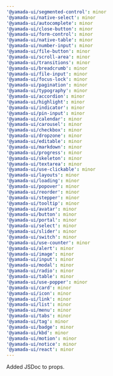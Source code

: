 ```yaml
---
'@yamada-ui/segmented-control': minor
'@yamada-ui/native-select': minor
'@yamada-ui/autocomplete': minor
'@yamada-ui/close-button': minor
'@yamada-ui/form-control': minor
'@yamada-ui/native-table': minor
'@yamada-ui/number-input': minor
'@yamada-ui/file-button': minor
'@yamada-ui/scroll-area': minor
'@yamada-ui/transitions': minor
'@yamada-ui/breadcrumb': minor
'@yamada-ui/file-input': minor
'@yamada-ui/focus-lock': minor
'@yamada-ui/pagination': minor
'@yamada-ui/typography': minor
'@yamada-ui/accordion': minor
'@yamada-ui/highlight': minor
'@yamada-ui/indicator': minor
'@yamada-ui/pin-input': minor
'@yamada-ui/calendar': minor
'@yamada-ui/carousel': minor
'@yamada-ui/checkbox': minor
'@yamada-ui/dropzone': minor
'@yamada-ui/editable': minor
'@yamada-ui/markdown': minor
'@yamada-ui/progress': minor
'@yamada-ui/skeleton': minor
'@yamada-ui/textarea': minor
'@yamada-ui/use-clickable': minor
'@yamada-ui/layouts': minor
'@yamada-ui/loading': minor
'@yamada-ui/popover': minor
'@yamada-ui/reorder': minor
'@yamada-ui/stepper': minor
'@yamada-ui/tooltip': minor
'@yamada-ui/avatar': minor
'@yamada-ui/button': minor
'@yamada-ui/portal': minor
'@yamada-ui/select': minor
'@yamada-ui/slider': minor
'@yamada-ui/switch': minor
'@yamada-ui/use-counter': minor
'@yamada-ui/alert': minor
'@yamada-ui/image': minor
'@yamada-ui/input': minor
'@yamada-ui/modal': minor
'@yamada-ui/radio': minor
'@yamada-ui/table': minor
'@yamada-ui/use-popper': minor
'@yamada-ui/card': minor
'@yamada-ui/icon': minor
'@yamada-ui/link': minor
'@yamada-ui/list': minor
'@yamada-ui/menu': minor
'@yamada-ui/tabs': minor
'@yamada-ui/tag': minor
'@yamada-ui/badge': minor
'@yamada-ui/kbd': minor
'@yamada-ui/motion': minor
'@yamada-ui/notice': minor
'@yamada-ui/react': minor
---
```


Added JSDoc to props.
